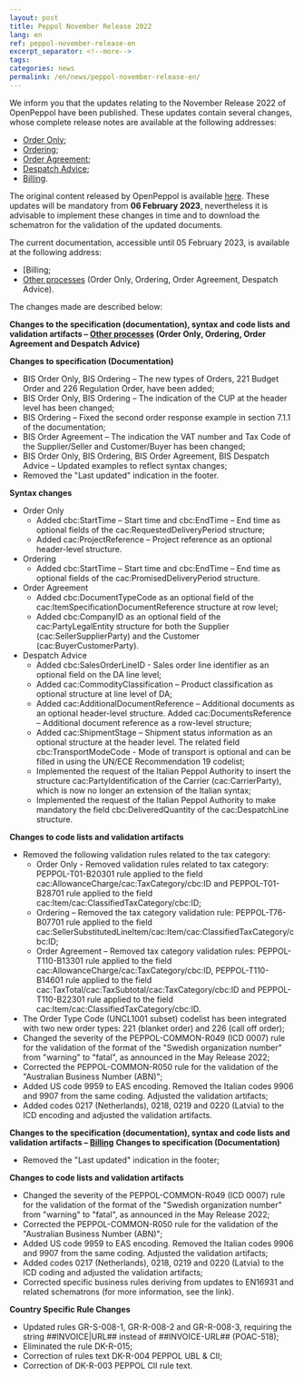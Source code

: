```yaml
---
layout: post
title: Peppol November Release 2022
lang: en
ref: peppol-november-release-en
excerpt_separator: <!--more-->
tags:
categories: news
permalink: /en/news/peppol-november-release-en/
---
```

We inform you that the updates relating to the November Release 2022 of OpenPeppol have been published. These updates contain several changes, whose complete release notes are available at the following addresses: 
 - [Order Only](https://peppol-docs.agid.gov.it/docs-next-release/docs/ENG/others/guides/release-notes-it/3-order-only/main.html);
 - [Ordering](https://peppol-docs.agid.gov.it/docs-next-release/docs/ENG/others/guides/release-notes-it/28-ordering/main.html);
 - [Order Agreement](https://peppol-docs.agid.gov.it/docs/docs/ENG/others/guides/release-notes-it/42-orderagreement/main.html);
 - [Despatch Advice](https://peppol-docs.agid.gov.it/docs/docs/ENG/others/guides/release-notes-it/30-despatchadvice/main.html);
 - [Billing](https://peppol-docs.agid.gov.it/docs/docs/ENG/invoice/guide/release-notes-it/main.html).

The original content released by OpenPeppol is available [here](https://peppol.org/post-award-november-release-publication/).
These updates will be mandatory from **06 February 2023**, nevertheless it is advisable to implement these changes in time and to download the schematron for the validation of the updated documents.

The current documentation, accessible until 05 February 2023, is available at the following address:
- [Billing[](https://peppol-docs.agid.gov.it/docs/my_index_fatt-ENG.jsp);
- [Other processes](https://peppol-docs.agid.gov.it/docs/my_index-ENG.jsp) (Order Only, Ordering, Order Agreement, Despatch Advice).

The changes made are described below:

**Changes to the specification (documentation), syntax and code lists and validation artifacts – [Other processes](https://peppol-docs.agid.gov.it/docs-next-release/my_index-ENG.jsp) (Order Only, Ordering, Order Agreement and Despatch Advice)**

**Changes to specification (Documentation)**
 - BIS Order Only, BIS Ordering – The new types of Orders, 221 Budget Order and 226 Regulation Order, have been added;
 - BIS Order Only, BIS Ordering – The indication of the CUP at the header level has been changed;
 - BIS Ordering – Fixed the second order response example in section 7.1.1 of the documentation;
 - BIS Order Agreement – The indication the VAT number and Tax Code of the Supplier/Seller and Customer/Buyer has been changed;
 - BIS Order Only, BIS Ordering, BIS Order Agreement, BIS Despatch Advice – Updated examples to reflect syntax changes;
 - Removed the "Last updated" indication in the footer.

**Syntax changes**
- Order Only
    - Added cbc:StartTime – Start time and cbc:EndTime – End time as optional fields of the cac:RequestedDeliveryPeriod structure;
    - Added cac:ProjectReference – Project reference as an optional header-level structure.
- Ordering
    - Added cbc:StartTime – Start time and cbc:EndTime – End time as optional fields of the cac:PromisedDeliveryPeriod structure.
- Order Agreement
    - Added cbc:DocumentTypeCode as an optional field of the cac:ItemSpecificationDocumentReference structure at row level;
    - Added cbc:CompanyID as an optional field of the cac:PartyLegalEntity structure for both the Supplier (cac:SellerSupplierParty) and the Customer (cac:BuyerCustomerParty).
- Despatch Advice
    - Added cbc:SalesOrderLineID - Sales order line identifier as an optional field on the DA line level;
    - Added cac:CommodityClassification – Product classification as optional structure at line level of DA;
    - Added cac:AdditionalDocumentReference – Additional documents as an optional header-level structure. Added cac:DocumentsReference – Additional document reference as a row-level structure;
    - Added cac:ShipmentStage – Shipment status information as an optional structure at the header level. The related field cbc:TransportModeCode - Mode of transport is optional and can be filled in using the UN/ECE Recommendation 19 codelist;
    - Implemented the request of the Italian Peppol Authority to insert the structure cac:PartyIdentification of the Carrier (cac:CarrierParty), which is now no longer an extension of the Italian syntax;
    - Implemented the request of the Italian Peppol Authority to make mandatory the field cbc:DeliveredQuantity of the cac:DespatchLine structure.

**Changes to code lists and validation artifacts**
- Removed the following validation rules related to the tax category:
    - Order Only - Removed validation rules related to tax category: PEPPOL-T01-B20301 rule applied to the field cac:AllowanceCharge/cac:TaxCategory/cbc:ID and PEPPOL-T01-B28701 rule applied to the field cac:Item/cac:ClassifiedTaxCategory/cbc:ID;
    - Ordering – Removed the tax category validation rule: PEPPOL-T76-B07701 rule applied to the field cac:SellerSubstitutedLineItem/cac:Item/cac:ClassifiedTaxCategory/cbc:ID;
    - Order Agreement – Removed tax category validation rules: PEPPOL-T110-B13301 rule applied to the field cac:AllowanceCharge/cac:TaxCategory/cbc:ID, PEPPOL-T110-B14601 rule applied to the field cac:TaxTotal/cac:TaxSubtotal/cac:TaxCategory/cbc:ID and PEPPOL-T110-B22301 rule applied to the field cac:Item/cac:ClassifiedTaxCategory/cbc:ID.
- The Order Type Code (UNCL1001 subset) codelist has been integrated with two new order types: 221 (blanket order) and 226 (call off order);
- Changed the severity of the PEPPOL-COMMON-R049 (ICD 0007) rule for the validation of the format of the "Swedish organization number" from "warning" to "fatal", as announced in the May Release 2022;
- Corrected the PEPPOL-COMMON-R050 rule for the validation of the "Australian Business Number (ABN)";
- Added US code 9959 to EAS encoding. Removed the Italian codes 9906 and 9907 from the same coding. Adjusted the validation artifacts;
- Added codes 0217 (Netherlands), 0218, 0219 and 0220 (Latvia) to the ICD encoding and adjusted the validation artifacts.

**Changes to the specification (documentation), syntax and code lists and validation artifacts – [Billing](https://peppol-docs.agid.gov.it/docs-next-release/my_index_fatt-ENG.jsp)**
**Changes to specification (Documentation)**
- Removed the "Last updated" indication in the footer;

**Changes to code lists and validation artifacts**
- Changed the severity of the PEPPOL-COMMON-R049 (ICD 0007) rule for the validation of the format of the "Swedish organization number" from "warning" to "fatal", as announced in the May Release 2022;
- Corrected the PEPPOL-COMMON-R050 rule for the validation of the "Australian Business Number (ABN)";
- Added US code 9959 to EAS encoding. Removed the Italian codes 9906 and 9907 from the same coding. Adjusted the validation artifacts;
- Added codes 0217 (Netherlands), 0218, 0219 and 0220 (Latvia) to the ICD coding and adjusted the validation artifacts;
- Corrected specific business rules deriving from updates to EN16931 and related schematrons (for more information, see the link).

**Country Specific Rule Changes**
- Updated rules GR-S-008-1, GR-R-008-2 and GR-R-008-3, requiring the string ##INVOICE\|URL## instead of ##INVOICE-URL## (POAC-518);
- Eliminated the rule DK-R-015;
- Correction of rules text DK-R-004 PEPPOL UBL & CII;
- Correction of DK-R-003 PEPPOL CII rule text.

